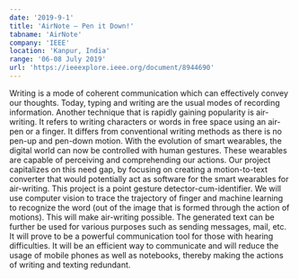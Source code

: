 ```yaml
---
date: '2019-9-1'
title: 'AirNote – Pen it Down!'
tabname: 'AirNote'
company: 'IEEE'
location: 'Kanpur, India'
range: '06-08 July 2019'
url: 'https://ieeexplore.ieee.org/document/8944690'
---
```


Writing is a mode of coherent communication which can effectively convey our thoughts. Today, typing and writing are the usual modes of recording information. Another technique that is rapidly gaining popularity is air-writing. It refers to writing characters or words in free space using an air-pen or a finger. It differs from conventional writing methods as there is no pen-up and pen-down motion. With the evolution of smart wearables, the digital world can now be controlled with human gestures. These wearables are capable of perceiving and comprehending our actions. Our project capitalizes on this need gap, by focusing on creating a motion-to-text converter that would potentially act as software for the smart wearables for air-writing. This project is a point gesture detector-cum-identifier. We will use computer vision to trace the trajectory of finger and machine learning to recognize the word (out of the image that is formed through the action of motions). This will make air-writing possible. The generated text can be further be used for various purposes such as sending messages, mail, etc. It will prove to be a powerful communication tool for those with hearing difficulties. It will be an efficient way to communicate and will reduce the usage of mobile phones as well as notebooks, thereby making the actions of writing and texting redundant.
